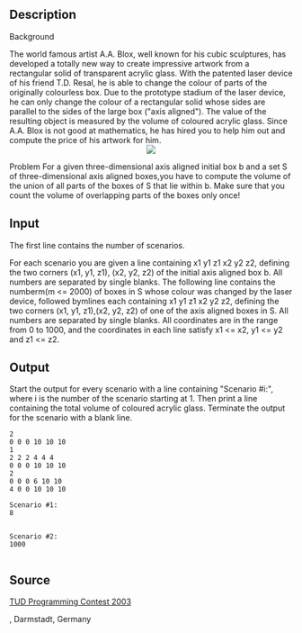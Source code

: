 <h2>Description</h2><p>Background
</p>The world famous artist A.A. Blox, well known for his cubic sculptures, has developed a totally new way to create impressive artwork from a rectangular solid of transparent acrylic glass. With the patented laser device of his friend T.D. Resal, he is able to change the colour of parts of the originally colourless box. Due to the prototype stadium of the laser device, he can only change the colour of a rectangular solid whose sides are parallel to the sides of the large box ("axis aligned").
The value of the resulting object is measured by the volume of coloured acrylic glass. Since A.A. Blox is not good at mathematics, he has hired you to help him out and compute the price of his artwork for him.
<center><img src="images/1802_1.jpg"></center><p>
</p>
Problem
For a given three-dimensional axis aligned initial box b and a set S of three-dimensional axis aligned boxes,you have to compute the volume of the union of all parts of the boxes of S that lie within b. Make sure that you count the volume of overlapping parts of the boxes only once!<h2>Input</h2><p>The first line contains the number of scenarios.
</p>For each scenario you are given a line containing x1 y1 z1 x2 y2 z2, defining the two corners (x1, y1, z1), (x2, y2, z2) of the initial axis aligned box b. All numbers are separated by single blanks.
The following line contains the numberm(m &lt;= 2000) of boxes in S whose colour was changed by the laser device, followed bymlines each containing x1 y1 z1 x2 y2 z2, defining the two corners (x1, y1, z1),(x2, y2, z2) of one of the axis aligned boxes in S. All numbers are separated by single blanks.
All coordinates are in the range from 0 to 1000, and the coordinates in each line satisfy x1 &lt;= x2, y1 &lt;= y2 and z1 &lt;= z2.<h2>Output</h2><p>Start the output for every scenario with a line containing "Scenario #i:", where i is the number of the scenario starting at 1. Then print a line containing the total volume of coloured acrylic glass. Terminate the output for the scenario with a blank line.</p><pre><code class="language-input1">2
0 0 0 10 10 10
1
2 2 2 4 4 4
0 0 0 10 10 10
2
0 0 0 6 10 10
4 0 0 10 10 10</code></pre><pre><code class="language-output1">Scenario #1:
8

Scenario #2:
1000</code></pre><h2>Source</h2><a href="searchproblem?field=source&amp;key=TUD+Programming+Contest+2003">TUD Programming Contest 2003</a><p>, Darmstadt, Germany</p>